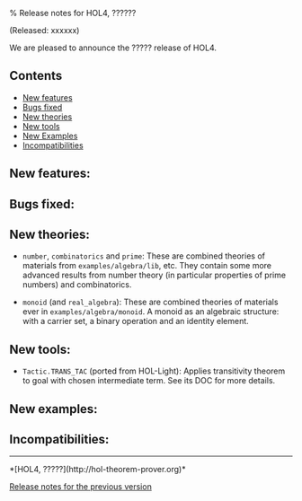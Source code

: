 % Release notes for HOL4, ??????

<!-- search and replace ?????? strings corresponding to release name -->
<!-- indent code within bulleted lists to column 11 -->

(Released: xxxxxx)

We are pleased to announce the ????? release of HOL4.

Contents
--------

-   [New features](#new-features)
-   [Bugs fixed](#bugs-fixed)
-   [New theories](#new-theories)
-   [New tools](#new-tools)
-   [New Examples](#new-examples)
-   [Incompatibilities](#incompatibilities)

New features:
-------------

Bugs fixed:
-----------

New theories:
-------------

- `number`, `combinatorics` and `prime`: These are combined theories of materials
   from `examples/algebra/lib`, etc. They contain some more advanced results from
   number theory (in particular properties of prime numbers) and combinatorics.
 
- `monoid` (and `real_algebra`): These are combined theories of materials ever in
  `examples/algebra/monoid`. A monoid as an algebraic structure: with a carrier set,
   a binary operation and an identity element.

New tools:
----------

- `Tactic.TRANS_TAC` (ported from HOL-Light): Applies transitivity theorem to goal
  with chosen intermediate term. See its DOC for more details.

New examples:
-------------

Incompatibilities:
------------------

* * * * *

<div class="footer">
*[HOL4, ?????](http://hol-theorem-prover.org)*

[Release notes for the previous version](trindemossen-1.release.html)

</div>
